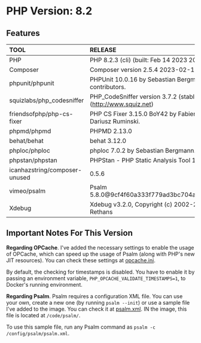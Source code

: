 # PHP Version: 8.2

## Features

|TOOL|RELEASE|
|:---|:------|
|PHP|PHP 8.2.3 (cli) (built: Feb 14 2023 20:48:45) (NTS)|
|Composer|Composer version 2.5.4 2023-02-15 13:10:06|
|phpunit/phpunit|PHPUnit 10.0.16 by Sebastian Bergmann and contributors.|
|squizlabs/php_codesniffer|PHP_CodeSniffer version 3.7.2 (stable) by Squiz (http://www.squiz.net)|
|friendsofphp/php-cs-fixer|PHP CS Fixer 3.15.0 BoY42 by Fabien Potencier and Dariusz Ruminski.|
|phpmd/phpmd|PHPMD 2.13.0|
|behat/behat|behat 3.12.0|
|phploc/phploc|phploc 7.0.2 by Sebastian Bergmann.|
|phpstan/phpstan|PHPStan - PHP Static Analysis Tool 1.10.6|
|icanhazstring/composer-unused|0.5.6|
|vimeo/psalm|Psalm 5.8.0@9cf4f60a333f779ad3bc704a555920e81d4fdcda|
|Xdebug|Xdebug v3.2.0, Copyright (c) 2002-2022, by Derick Rethans|

## Important Notes For This Version

**Regarding OPCache**. I've added the necessary settings to enable the usage of OPCache, which can speed up the usage of
Psalm (along with PHP's new JIT resources). You can check these settings at [opcache.ini](./opcache.ini).

By default, the checking for timestamps is disabled. You have to enable it by passing an environment variable,
`PHP_OPCACHE_VALIDATE_TIMESTAMPS=1`, to Docker's running environment.

**Regarding Psalm**. Psalm requires a configuration XML file. You can use your own, create a new one (by running `psalm
--init`) or use a sample file I've added to the image. You can check it at [psalm.xml](./psalm.xml). IN the image, this
file is located at `/code/psalm/`.

To use this sample file, run any Psalm command as `psalm -c /config/psalm/psalm.xml`.
